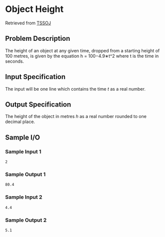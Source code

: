 # Object Height

Retrieved from [TSSOJ](https://tssoj.ca/)

## Problem Description
The height of an object at any given time, dropped from a starting height of 100 metres, is given by the equation h = 100−4.9∗t^2 where t
is the time in seconds.

## Input Specification
The input will be one line which contains the time *t* as a real number.

## Output Specification
The height of the object in metres 
*h* as a real number rounded to one decimal place.


## Sample I/O 

### Sample Input 1
```
2
```
### Sample Output 1
```
80.4
```
### Sample Input 2
```
4.4
```
### Sample Output 2
```
5.1
```